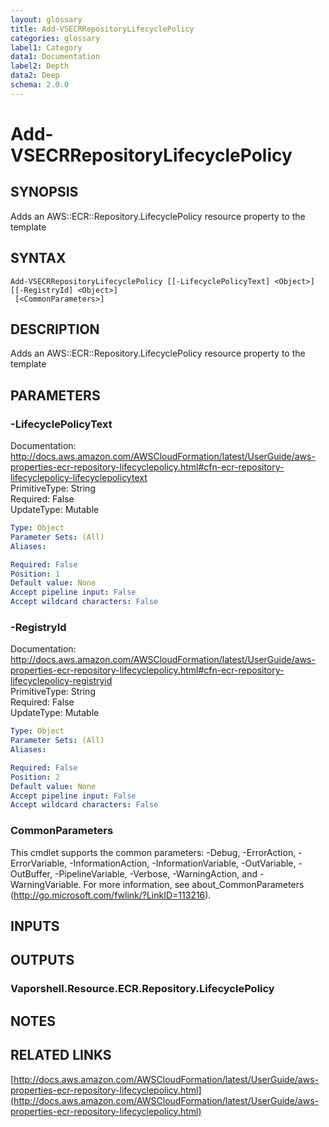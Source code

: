 ```yaml
---
layout: glossary
title: Add-VSECRRepositoryLifecyclePolicy
categories: glossary
label1: Category
data1: Documentation
label2: Depth
data2: Deep
schema: 2.0.0
---
```


# Add-VSECRRepositoryLifecyclePolicy

## SYNOPSIS
Adds an AWS::ECR::Repository.LifecyclePolicy resource property to the template

## SYNTAX

```
Add-VSECRRepositoryLifecyclePolicy [[-LifecyclePolicyText] <Object>] [[-RegistryId] <Object>]
 [<CommonParameters>]
```

## DESCRIPTION
Adds an AWS::ECR::Repository.LifecyclePolicy resource property to the template

## PARAMETERS

### -LifecyclePolicyText
Documentation: http://docs.aws.amazon.com/AWSCloudFormation/latest/UserGuide/aws-properties-ecr-repository-lifecyclepolicy.html#cfn-ecr-repository-lifecyclepolicy-lifecyclepolicytext    
PrimitiveType: String    
Required: False    
UpdateType: Mutable

```yaml
Type: Object
Parameter Sets: (All)
Aliases:

Required: False
Position: 1
Default value: None
Accept pipeline input: False
Accept wildcard characters: False
```

### -RegistryId
Documentation: http://docs.aws.amazon.com/AWSCloudFormation/latest/UserGuide/aws-properties-ecr-repository-lifecyclepolicy.html#cfn-ecr-repository-lifecyclepolicy-registryid    
PrimitiveType: String    
Required: False    
UpdateType: Mutable

```yaml
Type: Object
Parameter Sets: (All)
Aliases:

Required: False
Position: 2
Default value: None
Accept pipeline input: False
Accept wildcard characters: False
```

### CommonParameters
This cmdlet supports the common parameters: -Debug, -ErrorAction, -ErrorVariable, -InformationAction, -InformationVariable, -OutVariable, -OutBuffer, -PipelineVariable, -Verbose, -WarningAction, and -WarningVariable.
For more information, see about_CommonParameters (http://go.microsoft.com/fwlink/?LinkID=113216).

## INPUTS

## OUTPUTS

### Vaporshell.Resource.ECR.Repository.LifecyclePolicy

## NOTES

## RELATED LINKS

[http://docs.aws.amazon.com/AWSCloudFormation/latest/UserGuide/aws-properties-ecr-repository-lifecyclepolicy.html](http://docs.aws.amazon.com/AWSCloudFormation/latest/UserGuide/aws-properties-ecr-repository-lifecyclepolicy.html)

